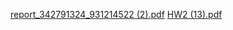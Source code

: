 [report_342791324_931214522 (2).pdf](https://github.com/tombijaoui/NLP_NER_tagging/files/14591533/report_342791324_931214522.2.pdf)
[HW2 (13).pdf](https://github.com/tombijaoui/NLP_NER_tagging/files/14591545/HW2.13.pdf)
